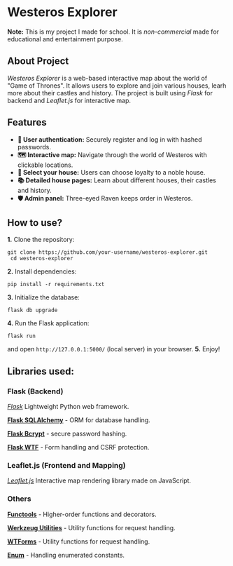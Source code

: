 # Westeros Explorer

**Note:** This is my project I made for school. It is *non-commercial* made for educational and entertainment purpose.

## About Project
*Westeros Explorer* is a web-based interactive map about the world of "Game of Thrones". It allows users to explore and join various houses, learh more about their castles and history. The project is built using *Flask* for backend and *Leaflet.js* for interactive map.

## Features
- **🔐 User authentication:** Securely register and log in with hashed passwords.
- **🗺 Interactive map:** Navigate through the world of Westeros with clickable locations.
- **🏰 Select your house:** Users can choose loyalty to a noble house.
- **📚 Detailed house pages:** Learn about different houses, their castles and history.
- **🛡 Admin panel:** Three-eyed Raven keeps order in Westeros.

## How to use?
**1.** Clone the repository:
```
git clone https://github.com/your-username/westeros-explorer.git
 cd westeros-explorer
```
**2.** Install dependencies:
```
pip install -r requirements.txt
```
**3.** Initialize the database:
```
flask db upgrade
```
**4.** Run the Flask application:
```
flask run
```
and open `http://127.0.0.1:5000/` (local server) in your browser.
**5.** Enjoy!

## Libraries used:

### Flask (Backend)
[*Flask*](https://flask.palletsprojects.com/en/stable/)
Lightweight Python web framework.

[**Flask SQLAlchemy**](https://flask-sqlalchemy.readthedocs.io/en/stable/) - ORM for database handling.

[**Flask Bcrypt**](https://flask-bcrypt.readthedocs.io/en/1.0.1/) - secure password hashing.

[**Flask WTF**](https://flask-wtf.readthedocs.io/en/1.2.x/) - Form handling and CSRF protection.

### Leaflet.js (Frontend and Mapping)
[*Leaflet.js*](https://leafletjs.com/reference.html)
Interactive map rendering library made on JavaScript.

### Others

[**Functools**](https://docs.python.org/3/library/functools.html) - Higher-order functions and decorators.

[**Werkzeug Utilities**](https://werkzeug.palletsprojects.com/en/stable/utils/) - Utility functions for request handling.

[**WTForms**](https://wtforms.readthedocs.io/en/3.2.x/) - Utility functions for request handling.

[**Enum**](https://docs.python.org/3/library/enum.html) - Handling enumerated constants.